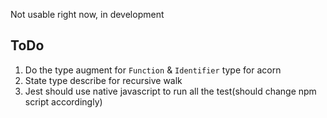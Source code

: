 Not usable right now, in development

## ToDo
1. Do the type augment for `Function` & `Identifier` type for acorn
2. State type describe for recursive walk
3. Jest should use native javascript to run all the test(should change npm script accordingly)